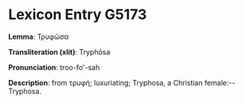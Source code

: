 # Lexicon Entry G5173

**Lemma**: Τρυφῶσα

**Transliteration (xlit)**: Tryphōsa

**Pronunciation**: troo-fo'-sah

**Description**:
from τρυφή; luxuriating; Tryphosa, a Christian female:--Tryphosa.
